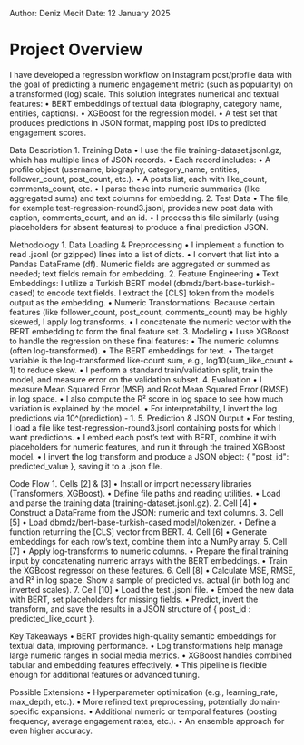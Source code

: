 Author: Deniz Mecit
Date: 12 January 2025

# Project Overview

I have developed a regression workflow on Instagram post/profile data with the goal of predicting a numeric engagement metric (such as popularity) on a transformed (log) scale. This solution integrates numerical and textual features:
	•	BERT embeddings of textual data (biography, category name, entities, captions).
	•	XGBoost for the regression model.
	•	A test set that produces predictions in JSON format, mapping post IDs to predicted engagement scores.

Data Description
	1.	Training Data
	•	I use the file training-dataset.jsonl.gz, which has multiple lines of JSON records.
	•	Each record includes:
	•	A profile object (username, biography, category_name, entities, follower_count, post_count, etc.).
	•	A posts list, each with like_count, comments_count, etc.
	•	I parse these into numeric summaries (like aggregated sums) and text columns for embedding.
	2.	Test Data
	•	The file, for example test-regression-round3.jsonl, provides new post data with caption, comments_count, and an id.
	•	I process this file similarly (using placeholders for absent features) to produce a final prediction JSON.

Methodology
	1.	Data Loading & Preprocessing
	•	I implement a function to read .jsonl (or gzipped) lines into a list of dicts.
	•	I convert that list into a Pandas DataFrame (df). Numeric fields are aggregated or summed as needed; text fields remain for embedding.
	2.	Feature Engineering
	•	Text Embeddings: I utilize a Turkish BERT model (dbmdz/bert-base-turkish-cased) to encode text fields. I extract the [CLS] token from the model’s output as the embedding.
	•	Numeric Transformations: Because certain features (like follower_count, post_count, comments_count) may be highly skewed, I apply log transforms.
	•	I concatenate the numeric vector with the BERT embedding to form the final feature set.
	3.	Modeling
	•	I use XGBoost to handle the regression on these final features:
	•	The numeric columns (often log-transformed).
	•	The BERT embeddings for text.
	•	The target variable is the log-transformed like-count sum, e.g., log10(sum_like_count + 1) to reduce skew.
	•	I perform a standard train/validation split, train the model, and measure error on the validation subset.
	4.	Evaluation
	•	I measure Mean Squared Error (MSE) and Root Mean Squared Error (RMSE) in log space.
	•	I also compute the R² score in log space to see how much variation is explained by the model.
	•	For interpretability, I invert the log predictions via 10^(prediction) - 1.
	5.	Prediction & JSON Output
	•	For testing, I load a file like test-regression-round3.jsonl containing posts for which I want predictions.
	•	I embed each post’s text with BERT, combine it with placeholders for numeric features, and run it through the trained XGBoost model.
	•	I invert the log transform and produce a JSON object: { "post_id": predicted_value }, saving it to a .json file.

Code Flow
	1.	Cells [2] & [3]
	•	Install or import necessary libraries (Transformers, XGBoost).
	•	Define file paths and reading utilities.
	•	Load and parse the training data (training-dataset.jsonl.gz).
	2.	Cell [4]
	•	Construct a DataFrame from the JSON: numeric and text columns.
	3.	Cell [5]
	•	Load dbmdz/bert-base-turkish-cased model/tokenizer.
	•	Define a function returning the [CLS] vector from BERT.
	4.	Cell [6]
	•	Generate embeddings for each row’s text, combine them into a NumPy array.
	5.	Cell [7]
	•	Apply log-transforms to numeric columns.
	•	Prepare the final training input by concatenating numeric arrays with the BERT embeddings.
	•	Train the XGBoost regressor on these features.
	6.	Cell [8]
	•	Calculate MSE, RMSE, and R² in log space. Show a sample of predicted vs. actual (in both log and inverted scales).
	7.	Cell [10]
	•	Load the test .jsonl file.
	•	Embed the new data with BERT, set placeholders for missing fields.
	•	Predict, invert the transform, and save the results in a JSON structure of { post_id : predicted_like_count }.

Key Takeaways
	•	BERT provides high-quality semantic embeddings for textual data, improving performance.
	•	Log transformations help manage large numeric ranges in social media metrics.
	•	XGBoost handles combined tabular and embedding features effectively.
	•	This pipeline is flexible enough for additional features or advanced tuning.

Possible Extensions
	•	Hyperparameter optimization (e.g., learning_rate, max_depth, etc.).
	•	More refined text preprocessing, potentially domain-specific expansions.
	•	Additional numeric or temporal features (posting frequency, average engagement rates, etc.).
	•	An ensemble approach for even higher accuracy.


